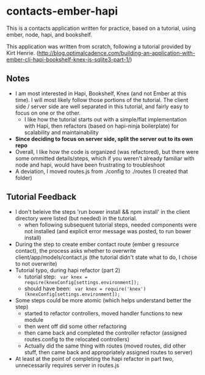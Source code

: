 # contacts-ember-hapi
This is a contacts application written for practice, based on a tutorial, using ember, node, hapi, and bookshelf.

This application was written from scratch, following a tutorial provided by Kirt Henrie. (http://blog.optimalcadence.com/building-an-application-with-ember-cli-hapi-bookshelf-knex-js-sqlite3-part-1/)

## Notes
* I am most interested in Hapi, Bookshelf, Knex (and not Ember at this time). I will most likely follow those portions of the tutorial. The client side / server side are well separated in this tutorial, and fairly easy to focus on one or the other.
    - I like how the tutorial starts out with a simple/flat implementation with Hapi, then refactors (based on hapi-ninja boilerplate) for scalability and maintainability
* __Since deciding to focus on server side, split the server out to its own repo__
* Overall, I like how the code is organized (was refactored), but there were some ommitted details/steps, which if you weren't already familiar with node and hapi, would have been frustrating to troubleshoot
* A deviation, I moved routes.js from ./config to ./routes (I created that folder)

## Tutorial Feedback
* I don't beleive the steps 'run bower install && npm install' in the client directory were listed (but needed) in the tutorial.
    - when following subsequent tutorial steps, needed components were not installed (and explicit error message was posted, to run bower install)
* During the step to create ember contact route (ember g resource contact), the process asks whether to overwrite client/app/models/contact.js (the tutorial didn't state what to do, I chose to not overwrite)
* Tutorial typo, during hapi refactor (part 2)
    - tutorial step:
``` var knex = require(knexConfig[settings.environment]);```
    - should have been: 
``` var knex = require('knex')(knexConfig[settings.environment]);```
* Some steps could be more atomic (which helps understand better the step)
    - started to refactor controllers, moved handler functions to new module
    - then went off did some other refactoring
    - then came back and completed the controller refactor (assigned routes.config to the relocated controllers)
    - Actually did the same thing with routes (moved routes, did other stuff, then came back and appropriately assigned routes to server) 
* At least at the point of completing the hapi refactor in part two, unnecessarily requires server in routes.js
